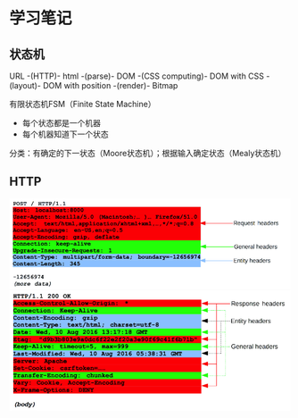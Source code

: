 # 学习笔记

## 状态机

URL -(HTTP)- html -(parse)- DOM -(CSS computing)- DOM with CSS -(layout)- DOM with position -(render)- Bitmap

有限状态机FSM（Finite State Machine）

* 每个状态都是一个机器
* 每个机器知道下一个状态

分类：有确定的下一状态（Moore状态机）；根据输入确定状态（Mealy状态机）


## HTTP

<img src="./http1.png">
<img src="./http2.png">
